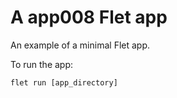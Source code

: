 # A app008 Flet app

An example of a minimal Flet app.

To run the app:

```
flet run [app_directory]
```